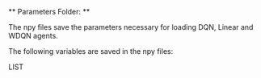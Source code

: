 ** Parameters Folder: **

The npy files save the parameters necessary for loading DQN, Linear and WDQN agents.

The following variables are saved in the npy files:

LIST